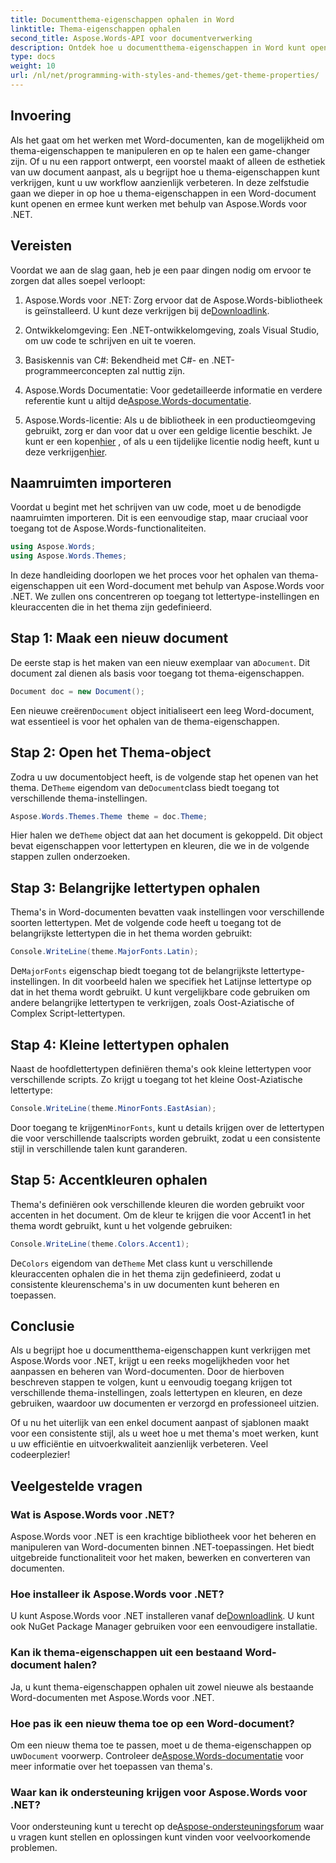 ```yaml
---
title: Documentthema-eigenschappen ophalen in Word
linktitle: Thema-eigenschappen ophalen
second_title: Aspose.Words-API voor documentverwerking
description: Ontdek hoe u documentthema-eigenschappen in Word kunt openen en beheren met Aspose.Words voor .NET. Leer lettertypen en kleuren ophalen met onze gids.
type: docs
weight: 10
url: /nl/net/programming-with-styles-and-themes/get-theme-properties/
---
```

## Invoering

Als het gaat om het werken met Word-documenten, kan de mogelijkheid om thema-eigenschappen te manipuleren en op te halen een game-changer zijn. Of u nu een rapport ontwerpt, een voorstel maakt of alleen de esthetiek van uw document aanpast, als u begrijpt hoe u thema-eigenschappen kunt verkrijgen, kunt u uw workflow aanzienlijk verbeteren. In deze zelfstudie gaan we dieper in op hoe u thema-eigenschappen in een Word-document kunt openen en ermee kunt werken met behulp van Aspose.Words voor .NET.

## Vereisten

Voordat we aan de slag gaan, heb je een paar dingen nodig om ervoor te zorgen dat alles soepel verloopt:

1.  Aspose.Words voor .NET: Zorg ervoor dat de Aspose.Words-bibliotheek is geïnstalleerd. U kunt deze verkrijgen bij de[Downloadlink](https://releases.aspose.com/words/net/).

2. Ontwikkelomgeving: Een .NET-ontwikkelomgeving, zoals Visual Studio, om uw code te schrijven en uit te voeren.

3. Basiskennis van C#: Bekendheid met C#- en .NET-programmeerconcepten zal nuttig zijn.

4.  Aspose.Words Documentatie: Voor gedetailleerde informatie en verdere referentie kunt u altijd de[Aspose.Words-documentatie](https://reference.aspose.com/words/net/).

5. Aspose.Words-licentie: Als u de bibliotheek in een productieomgeving gebruikt, zorg er dan voor dat u over een geldige licentie beschikt. Je kunt er een kopen[hier](https://purchase.aspose.com/buy) , of als u een tijdelijke licentie nodig heeft, kunt u deze verkrijgen[hier](https://purchase.aspose.com/temporary-license/).

## Naamruimten importeren

Voordat u begint met het schrijven van uw code, moet u de benodigde naamruimten importeren. Dit is een eenvoudige stap, maar cruciaal voor toegang tot de Aspose.Words-functionaliteiten.

```csharp
using Aspose.Words;
using Aspose.Words.Themes;
```

In deze handleiding doorlopen we het proces voor het ophalen van thema-eigenschappen uit een Word-document met behulp van Aspose.Words voor .NET. We zullen ons concentreren op toegang tot lettertype-instellingen en kleuraccenten die in het thema zijn gedefinieerd.

## Stap 1: Maak een nieuw document

 De eerste stap is het maken van een nieuw exemplaar van a`Document`. Dit document zal dienen als basis voor toegang tot thema-eigenschappen.

```csharp
Document doc = new Document();
```

 Een nieuwe creëren`Document` object initialiseert een leeg Word-document, wat essentieel is voor het ophalen van de thema-eigenschappen.

## Stap 2: Open het Thema-object

 Zodra u uw documentobject heeft, is de volgende stap het openen van het thema. De`Theme` eigendom van de`Document`class biedt toegang tot verschillende thema-instellingen.

```csharp
Aspose.Words.Themes.Theme theme = doc.Theme;
```

 Hier halen we de`Theme` object dat aan het document is gekoppeld. Dit object bevat eigenschappen voor lettertypen en kleuren, die we in de volgende stappen zullen onderzoeken.

## Stap 3: Belangrijke lettertypen ophalen

Thema's in Word-documenten bevatten vaak instellingen voor verschillende soorten lettertypen. Met de volgende code heeft u toegang tot de belangrijkste lettertypen die in het thema worden gebruikt:

```csharp
Console.WriteLine(theme.MajorFonts.Latin);
```

 De`MajorFonts` eigenschap biedt toegang tot de belangrijkste lettertype-instellingen. In dit voorbeeld halen we specifiek het Latijnse lettertype op dat in het thema wordt gebruikt. U kunt vergelijkbare code gebruiken om andere belangrijke lettertypen te verkrijgen, zoals Oost-Aziatische of Complex Script-lettertypen.

## Stap 4: Kleine lettertypen ophalen

Naast de hoofdlettertypen definiëren thema's ook kleine lettertypen voor verschillende scripts. Zo krijgt u toegang tot het kleine Oost-Aziatische lettertype:

```csharp
Console.WriteLine(theme.MinorFonts.EastAsian);
```

 Door toegang te krijgen`MinorFonts`, kunt u details krijgen over de lettertypen die voor verschillende taalscripts worden gebruikt, zodat u een consistente stijl in verschillende talen kunt garanderen.

## Stap 5: Accentkleuren ophalen

Thema's definiëren ook verschillende kleuren die worden gebruikt voor accenten in het document. Om de kleur te krijgen die voor Accent1 in het thema wordt gebruikt, kunt u het volgende gebruiken:

```csharp
Console.WriteLine(theme.Colors.Accent1);
```

 De`Colors` eigendom van de`Theme` Met class kunt u verschillende kleuraccenten ophalen die in het thema zijn gedefinieerd, zodat u consistente kleurenschema's in uw documenten kunt beheren en toepassen.

## Conclusie

Als u begrijpt hoe u documentthema-eigenschappen kunt verkrijgen met Aspose.Words voor .NET, krijgt u een reeks mogelijkheden voor het aanpassen en beheren van Word-documenten. Door de hierboven beschreven stappen te volgen, kunt u eenvoudig toegang krijgen tot verschillende thema-instellingen, zoals lettertypen en kleuren, en deze gebruiken, waardoor uw documenten er verzorgd en professioneel uitzien.

Of u nu het uiterlijk van een enkel document aanpast of sjablonen maakt voor een consistente stijl, als u weet hoe u met thema's moet werken, kunt u uw efficiëntie en uitvoerkwaliteit aanzienlijk verbeteren. Veel codeerplezier!

## Veelgestelde vragen

### Wat is Aspose.Words voor .NET?

Aspose.Words voor .NET is een krachtige bibliotheek voor het beheren en manipuleren van Word-documenten binnen .NET-toepassingen. Het biedt uitgebreide functionaliteit voor het maken, bewerken en converteren van documenten.

### Hoe installeer ik Aspose.Words voor .NET?

 U kunt Aspose.Words voor .NET installeren vanaf de[Downloadlink](https://releases.aspose.com/words/net/). U kunt ook NuGet Package Manager gebruiken voor een eenvoudigere installatie.

### Kan ik thema-eigenschappen uit een bestaand Word-document halen?

Ja, u kunt thema-eigenschappen ophalen uit zowel nieuwe als bestaande Word-documenten met Aspose.Words voor .NET.

### Hoe pas ik een nieuw thema toe op een Word-document?

 Om een nieuw thema toe te passen, moet u de thema-eigenschappen op uw`Document` voorwerp. Controleer de[Aspose.Words-documentatie](https://reference.aspose.com/words/net/) voor meer informatie over het toepassen van thema's.

### Waar kan ik ondersteuning krijgen voor Aspose.Words voor .NET?

 Voor ondersteuning kunt u terecht op de[Aspose-ondersteuningsforum](https://forum.aspose.com/c/words/8) waar u vragen kunt stellen en oplossingen kunt vinden voor veelvoorkomende problemen.